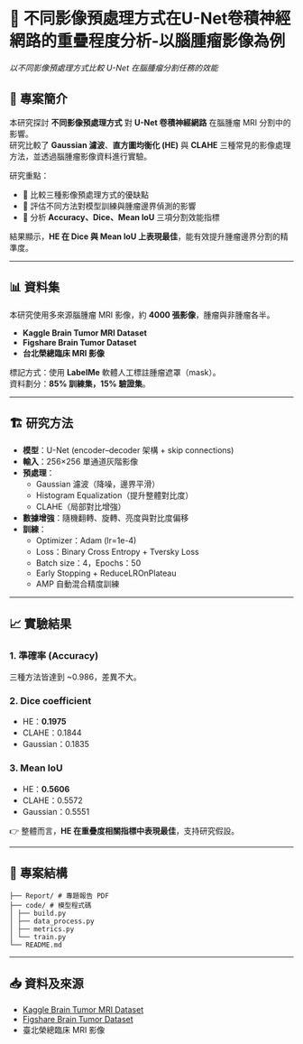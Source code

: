 # 🧠 不同影像預處理方式在U-Net卷積神經網路的重疊程度分析-以腦腫瘤影像為例
*以不同影像預處理方式比較 U-Net 在腦腫瘤分割任務的效能*

## 📌 專案簡介
本研究探討 **不同影像預處理方式** 對 **U-Net 卷積神經網路** 在腦腫瘤 MRI 分割中的影響。  
研究比較了 **Gaussian 濾波**、**直方圖均衡化 (HE)** 與 **CLAHE** 三種常見的影像處理方法，並透過腦腫瘤影像資料進行實驗。  

研究重點：  
- 🔹 比較三種影像預處理方式的優缺點  
- 🔹 評估不同方法對模型訓練與腫瘤邊界偵測的影響  
- 🔹 分析 **Accuracy、Dice、Mean IoU** 三項分割效能指標  

結果顯示，**HE 在 Dice 與 Mean IoU 上表現最佳**，能有效提升腫瘤邊界分割的精準度。  

---

## 📊 資料集
本研究使用多來源腦腫瘤 MRI 影像，約 **4000 張影像**，腫瘤與非腫瘤各半。  
- **Kaggle Brain Tumor MRI Dataset**  
- **Figshare Brain Tumor Dataset**  
- **台北榮總臨床 MRI 影像**  

標記方式：使用 **LabelMe** 軟體人工標註腫瘤遮罩（mask）。  
資料劃分：**85% 訓練集，15% 驗證集**。  

---

## 🏗️ 研究方法
- **模型**：U-Net (encoder–decoder 架構 + skip connections)  
- **輸入**：256×256 單通道灰階影像  
- **預處理**：  
  - Gaussian 濾波（降噪，邊界平滑）  
  - Histogram Equalization（提升整體對比度）  
  - CLAHE（局部對比增強）  
- **數據增強**：隨機翻轉、旋轉、亮度與對比度偏移  
- **訓練**：  
  - Optimizer：Adam (lr=1e-4)  
  - Loss：Binary Cross Entropy + Tversky Loss  
  - Batch size：4，Epochs：50  
  - Early Stopping + ReduceLROnPlateau  
  - AMP 自動混合精度訓練  

---

## 📈 實驗結果
### 1. 準確率 (Accuracy)  
三種方法皆達到 ~0.986，差異不大。  

### 2. Dice coefficient  
- HE：**0.1975**  
- CLAHE：0.1844  
- Gaussian：0.1835  

### 3. Mean IoU  
- HE：**0.5606**  
- CLAHE：0.5572  
- Gaussian：0.5551  

👉 整體而言，**HE 在重疊度相關指標中表現最佳**，支持研究假設。  

---

## 📂 專案結構
```
├── Report/ # 專題報告 PDF
├── code/ # 模型程式碼
│ ├── build.py
│ ├── data_process.py
│ ├── metrics.py
│ └── train.py
└── README.md
```

---

## 📥 資料及來源
- [Kaggle Brain Tumor MRI Dataset](https://www.kaggle.com/datasets/navoneel/brain-mri-images-for-brain-tumor-detection)  
- [Figshare Brain Tumor Dataset](https://doi.org/10.6084/m9.figshare.1512427.v5)  
- 臺北榮總臨床 MRI 影像
